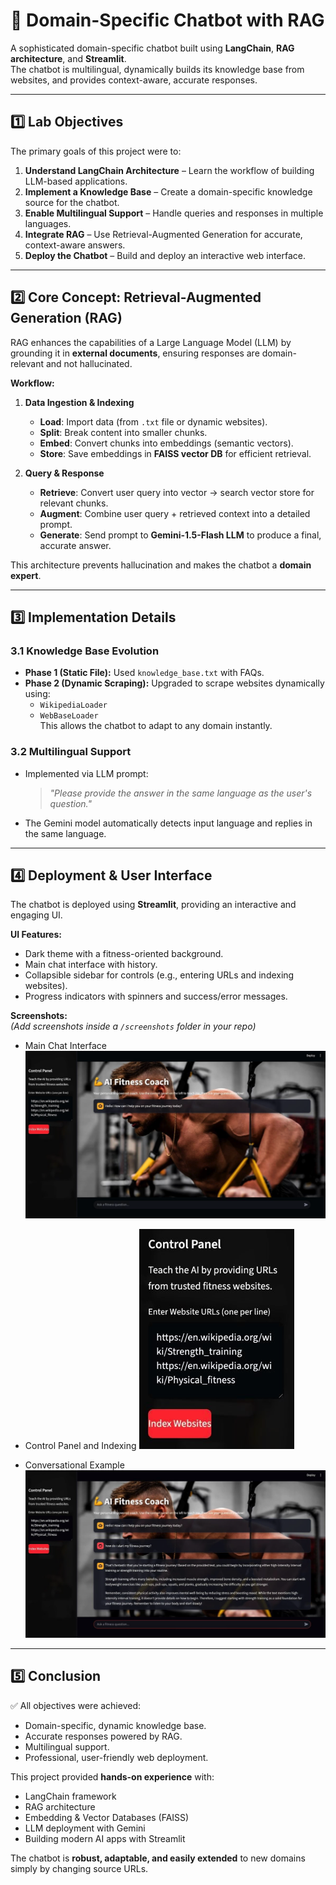 # 🤖 Domain-Specific Chatbot with RAG

A sophisticated domain-specific chatbot built using **LangChain**, **RAG architecture**, and **Streamlit**.  
The chatbot is multilingual, dynamically builds its knowledge base from websites, and provides context-aware, accurate responses.

---

## 1️⃣ Lab Objectives

The primary goals of this project were to:

1. **Understand LangChain Architecture** – Learn the workflow of building LLM-based applications.  
2. **Implement a Knowledge Base** – Create a domain-specific knowledge source for the chatbot.  
3. **Enable Multilingual Support** – Handle queries and responses in multiple languages.  
4. **Integrate RAG** – Use Retrieval-Augmented Generation for accurate, context-aware answers.  
5. **Deploy the Chatbot** – Build and deploy an interactive web interface.

---

## 2️⃣ Core Concept: Retrieval-Augmented Generation (RAG)

RAG enhances the capabilities of a Large Language Model (LLM) by grounding it in **external documents**, ensuring responses are domain-relevant and not hallucinated.

**Workflow:**

1. **Data Ingestion & Indexing**
   - **Load**: Import data (from `.txt` file or dynamic websites).  
   - **Split**: Break content into smaller chunks.  
   - **Embed**: Convert chunks into embeddings (semantic vectors).  
   - **Store**: Save embeddings in **FAISS vector DB** for efficient retrieval.  

2. **Query & Response**
   - **Retrieve**: Convert user query into vector → search vector store for relevant chunks.  
   - **Augment**: Combine user query + retrieved context into a detailed prompt.  
   - **Generate**: Send prompt to **Gemini-1.5-Flash LLM** to produce a final, accurate answer.  

This architecture prevents hallucination and makes the chatbot a **domain expert**.

---

## 3️⃣ Implementation Details

### 3.1 Knowledge Base Evolution
- **Phase 1 (Static File):** Used `knowledge_base.txt` with FAQs.  
- **Phase 2 (Dynamic Scraping):** Upgraded to scrape websites dynamically using:
  - `WikipediaLoader`  
  - `WebBaseLoader`  
  This allows the chatbot to adapt to any domain instantly.

### 3.2 Multilingual Support
- Implemented via LLM prompt:  
  > *"Please provide the answer in the same language as the user's question."*  
- The Gemini model automatically detects input language and replies in the same language.

---

## 4️⃣ Deployment & User Interface

The chatbot is deployed using **Streamlit**, providing an interactive and engaging UI.

**UI Features:**
- Dark theme with a fitness-oriented background.  
- Main chat interface with history.  
- Collapsible sidebar for controls (e.g., entering URLs and indexing websites).  
- Progress indicators with spinners and success/error messages.

**Screenshots:**  
*(Add screenshots inside a `/screenshots` folder in your repo)*

- Main Chat Interface  
![Main UI](screenshots/pic1.png)

- Control Panel and Indexing 
![Side Panel](screenshots/pic3.png)

- Conversational Example 
![Main UI](screenshots/pic2.png)


---

## 5️⃣ Conclusion

✅ All objectives were achieved:  
- Domain-specific, dynamic knowledge base.  
- Accurate responses powered by RAG.  
- Multilingual support.  
- Professional, user-friendly web deployment.  

This project provided **hands-on experience** with:  
- LangChain framework  
- RAG architecture  
- Embedding & Vector Databases (FAISS)  
- LLM deployment with Gemini  
- Building modern AI apps with Streamlit  

The chatbot is **robust, adaptable, and easily extended** to new domains simply by changing source URLs.

